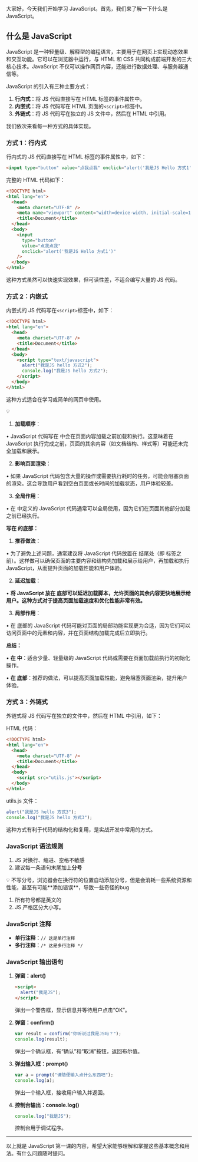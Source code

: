 大家好，今天我们开始学习 JavaScript。首先，我们来了解一下什么是 JavaScript。

## 什么是 JavaScript

JavaScript 是一种轻量级、解释型的编程语言，主要用于在网页上实现动态效果和交互功能。它可以在浏览器中运行，与 HTML 和 CSS 共同构成前端开发的三大核心技术。JavaScript 不仅可以操作网页内容，还能进行数据处理、与服务器通信等。

JavaScript 的引入有三种主要方式：

1. **行内式**：将 JS 代码直接写在 HTML 标签的事件属性中。
2. **内嵌式**：将 JS 代码写在 HTML 页面的`<script>`标签中。
3. **外链式**：将 JS 代码写在独立的 JS 文件中，然后在 HTML 中引用。

我们依次来看每一种方式的具体实现。

### 方式 1：行内式

行内式的 JS 代码直接写在 HTML 标签的事件属性中，如下：

```html
<input type="button" value="点我点我" onclick="alert('我是JS Hello 方式1')" />
```

完整的 HTML 代码如下：

```html
<!DOCTYPE html>
<html lang="en">
  <head>
    <meta charset="UTF-8" />
    <meta name="viewport" content="width=device-width, initial-scale=1.0" />
    <title>Document</title>
  </head>
  <body>
    <input
      type="button"
      value="点我点我"
      onclick="alert('我是JS Hello 方式1')"
    />
  </body>
</html>
```

这种方式虽然可以快速实现效果，但可读性差，不适合编写大量的 JS 代码。

### 方式 2：内嵌式

内嵌式的 JS 代码写在`<script>`标签中，如下：

```html
<!DOCTYPE html>
<html lang="en">
  <head>
    <meta charset="UTF-8" />
    <title>Document</title>
  </head>
  <body>
    <script type="text/javascript">
      alert("我是JS hello 方式2");
      console.log("我是JS hello 方式2");
    </script>
  </body>
</html>
```

这种方式适合在学习或简单的网页中使用。

<aside>
💡

1. **加载顺序**：

• JavaScript 代码写在 <head> 中会在页面内容加载之前加载和执行。这意味着在 JavaScript 执行完成之前，页面的其余内容（如文档结构、样式等）可能还未完全加载和展示。

2. **影响页面渲染**：

• 如果 JavaScript 代码包含大量的操作或需要执行耗时的任务，可能会阻塞页面的渲染。这会导致用户看到空白页面或长时间的加载状态，用户体验较差。

3. **全局作用**：

• 在 <head> 中定义的 JavaScript 代码通常可以全局使用，因为它们在页面其他部分加载之前已经执行。

**写在 <body> 的底部：**

1. **推荐做法**：

• 为了避免上述问题，通常建议将 JavaScript 代码放置在 <body> 结尾处（即 </body> 标签之前）。这样做可以确保页面的主要内容和结构先加载和展示给用户，再加载和执行 JavaScript，从而提升页面的加载性能和用户体验。

2. **延迟加载**：

• **将 JavaScript 放在 <body> 底部可以延迟加载脚本，允许页面的其余内容更快地展示给用户。这种方式对于提高页面加载速度和优化性能非常有效。**

3. **局部作用**：

• 在 <body> 底部的 JavaScript 代码可能对页面的局部功能实现更为合适，因为它们可以访问页面中的元素和内容，并在页面结构加载完成后立即执行。

**总结：**

• **在 <head> 中**：适合少量、轻量级的 JavaScript 代码或需要在页面加载前执行的初始化操作。

• **在 <body> 底部**：推荐的做法，可以提高页面加载性能，避免阻塞页面渲染，提升用户体验。

</aside>

### 方式 3：外链式

外链式将 JS 代码写在独立的文件中，然后在 HTML 中引用，如下：

HTML 代码：

```html
<!DOCTYPE html>
<html lang="en">
  <head>
    <meta charset="UTF-8" />
    <title>Document</title>
  </head>
  <body>
    <script src="utils.js"></script>
  </body>
</html>
```

utils.js 文件：

```jsx
alert("我是JS hello 方式3");
console.log("我是JS hello 方式3");
```

这种方式有利于代码的结构化和复用，是实战开发中常用的方式。

### JavaScript 语法规则

1. JS 对换行、缩进、空格不敏感
2. 建议每一条语句末尾加上**分号**

<aside>
💡 不写分号，浏览器会在换行符的位置自动添加分号，但是会消耗一些系统资源和性能，甚至有可能**添加错误**，导致一些奇怪的bug

</aside>

1. 所有符号都是英文的
2. JS 严格区分大小写。

### JavaScript 注释

- **单行注释**：`// 这是单行注释`
- **多行注释**：`/* 这是多行注释 */`

### JavaScript 输出语句

1. **弹窗：alert()**

   ```html
   <script>
     alert("我是JS");
   </script>
   ```

   弹出一个警告框，显示信息并等待用户点击“OK”。

2. **弹窗：confirm()**

   ```jsx
   var result = confirm("你听说过我是JS吗？");
   console.log(result);
   ```

   弹出一个确认框，有“确认”和“取消”按钮，返回布尔值。

3. **弹出输入框：prompt()**

   ```jsx
   var a = prompt("请随便输入点什么东西吧");
   console.log(a);
   ```

   弹出一个输入框，接收用户输入并返回。

4. **控制台输出：console.log()**

   ```jsx
   console.log("我是JS");
   ```

   控制台用于调试程序。

---

以上就是 JavaScript 第一课的内容，希望大家能够理解和掌握这些基本概念和用法。有什么问题随时提问。
